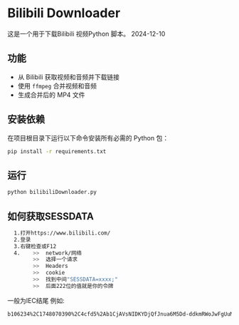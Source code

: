 # Bilibili Downloader
这是一个用于下载Bilibili 视频Python 脚本。 2024-12-10

## 功能
- 从 Bilibili 获取视频和音频并下载链接
- 使用 `ffmpeg` 合并视频和音频
- 生成合并后的 MP4 文件

## 安装依赖

在项目根目录下运行以下命令安装所有必需的 Python 包：

```bash
pip install -r requirements.txt
```

## 运行
```bash
python bilibiliDownloader.py
```

## 如何获取SESSDATA
```bash
  1.打开https://www.bilibili.com/
  2.登录
  3.右键检查或F12
  4.    >>  network/网络
        >>  选择一个请求
        >>  Headers
        >>  cookie
        >>  找到中间"SESSDATA=xxxx;"
        >>  后面222位的值就是你的令牌
```
一般为IEC结尾 例如:
```bash
b106234%2C1748070390%2C4cfd5%2Ab1CjAVsNIDKYDjQfJnua6M5Dd-ddkmRWoJwFgUuM53N3UQ6JegiIK0c-9o0fJQAzBMI3gSVlNGWkJJZjd1a2FtUDVjWnlVVS1NdjhpcmRval96aUdmUi01ZGNvdF8zVUVNMVFuRGJ3a....XNWOFdRaG1oZFdpcnJ2oNS1UbVBoSFZyRVJjSHVnNWRnIIEC(这是假的)
```



